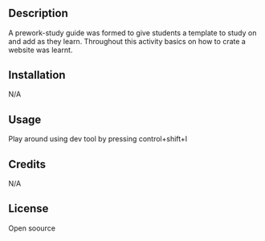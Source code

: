# <Prework Study Guide Webpage>

## Description

A prework-study guide was formed to give students a template to study on and add as they learn. Throughout this activity basics on how to crate a website was learnt.

## Installation

N/A

## Usage

Play around using dev tool by pressing control+shift+I


## Credits

N/A

## License

Open soource

